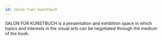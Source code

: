 ```yaml
---
id: salon-fuer-kunstbuch
---
```

SALON FÜR KUNSTBUCH is a presentation and exhibition space in which topics and interests in the visual arts can be negotiated through the medium of the book.